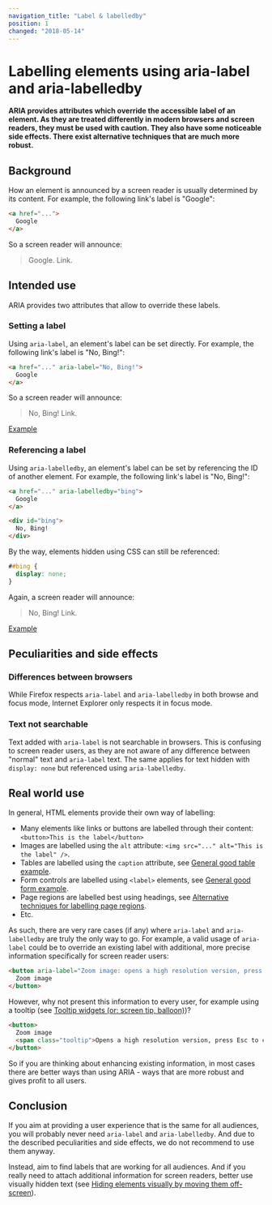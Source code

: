 ```yaml
---
navigation_title: "Label & labelledby"
position: 1
changed: "2018-05-14"
---
```


# Labelling elements using aria-label and aria-labelledby

**ARIA provides attributes which override the accessible label of an element. As they are treated differently in modern browsers and screen readers, they must be used with caution. They also have some noticeable side effects. There exist alternative techniques that are much more robust.**

## Background

How an element is announced by a screen reader is usually determined by its content. For example, the following link's label is "Google":

```html
<a href="...">
  Google
</a>
```

So a screen reader will announce:

> Google. Link.

## Intended use

ARIA provides two attributes that allow to override these labels.

### Setting a label

Using `aria-label`, an element's label can be set directly. For example, the following link's label is "No, Bing!":

```html
<a href="..." aria-label="No, Bing!">
  Google
</a>
```

So a screen reader will announce:

> No, Bing! Link.

[Example](_examples/labelling-an-element-using-aria-label)

### Referencing a label

Using `aria-labelledby`, an element's label can be set by referencing the ID of another element. For example, the following link's label is "No, Bing!":

```html
<a href="..." aria-labelledby="bing">
  Google
</a>

<div id="bing">
  No, Bing!
</div>
```

By the way, elements hidden using CSS can still be referenced:

```css
##bing {
  display: none;
}
```

Again, a screen reader will announce:

> No, Bing! Link.

[Example](_examples/labelling-an-element-using-aria-labelledby)

## Peculiarities and side effects

### Differences between browsers

While Firefox respects `aria-label` and `aria-labelledby` in both browse and focus mode, Internet Explorer only respects it in focus mode.

### Text not searchable

Text added with `aria-label` is not searchable in browsers. This is confusing to screen reader users, as they are not aware of any difference between "normal" text and `aria-label` text. The same applies for text hidden with `display: none` but referenced using `aria-labelledby`.

## Real world use

In general, HTML elements provide their own way of labelling:

- Many elements like links or buttons are labelled through their content: `<button>This is the label</button>`
- Images are labelled using the `alt` attribute: `<img src="..." alt="This is the label" />`.
- Tables are labelled using the `caption` attribute, see [General good table example](/examples/tables/good-example).
- Form controls are labelled using `<label>` elements, see [General good form example](/examples/forms/good-example).
- Page regions are labelled best using headings, see [Alternative techniques for labelling page regions](/examples/headings/alternative-techniques).
- Etc.

As such, there are very rare cases (if any) where `aria-label` and `aria-labelledby` are truly the only way to go. For example, a valid usage of `aria-label` could be to override an existing label with additional, more precise information specifically for screen reader users:

```html
<button aria-label="Zoom image: opens a high resolution version, press Esc to close">
  Zoom image
</button>
```

However, why not present this information to every user, for example using a tooltip (see [Tooltip widgets (or: screen tip, balloon)](/examples/widgets/tooltips))?

```html
<button>
  Zoom image
  <span class="tooltip">Opens a high resolution version, press Esc to close</span>
</button>
```

So if you are thinking about enhancing existing information, in most cases there are better ways than using ARIA - ways that are more robust and gives profit to all users.

## Conclusion

If you aim at providing a user experience that is the same for all audiences, you will probably never need `aria-label` and `aria-labelledby`. And due to the described peculiarities and side effects, we do not recommend to use them anyway.

Instead, aim to find labels that are working for all audiences. And if you really need to attach additional information for screen readers, better use visually hidden text (see [Hiding elements visually by moving them off-screen](/examples/hiding-elements/visually)).